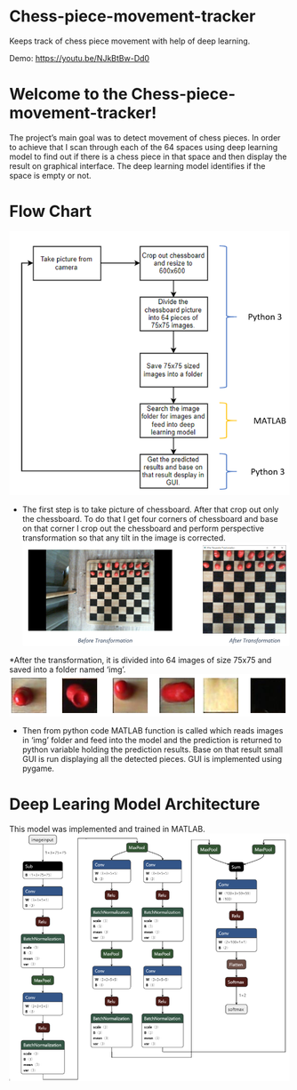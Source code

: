 # Chess-piece-movement-tracker
Keeps track of chess piece movement with help of deep learning.

Demo: https://youtu.be/NJkBtBw-Dd0

# Welcome to the Chess-piece-movement-tracker!
The project’s main goal was to detect movement of chess pieces. In order to achieve that I scan through each of the 64 spaces using deep learning model to find out if there is a chess piece in that space and then display the result on graphical interface.
The deep learning model identifies if the space is empty or not.

# Flow Chart
![](https://github.com/phuntshoWangdi/Chess-piece-movement-tracker/blob/master/doc/c1.PNG?raw=true)

* The first step is to take picture of chessboard. After that crop out only the chessboard. To do that I get four corners of chessboard and base on that corner I crop out the chessboard and perform perspective transformation so that any tilt in the image is corrected.
![](https://github.com/phuntshoWangdi/Chess-piece-movement-tracker/blob/master/doc/before_and_after_transformation.PNG?raw=true)

*After the transformation, it is divided into 64 images of size 75x75 and saved into a folder named ‘img’.
![](https://github.com/phuntshoWangdi/Chess-piece-movement-tracker/blob/master/doc/cropped_chess_pieces.PNG?raw=true)

* Then from python code MATLAB function is called which reads images in ‘img’ folder and feed into the model and the prediction is returned to python variable holding the prediction results. Base on that result small GUI is run displaying all the detected pieces. GUI is implemented using pygame.

# Deep Learing Model Architecture
This model was implemented and trained in MATLAB.
![](https://github.com/phuntshoWangdi/Chess-piece-movement-tracker/blob/master/doc/model_architecture.PNG?raw=true)
